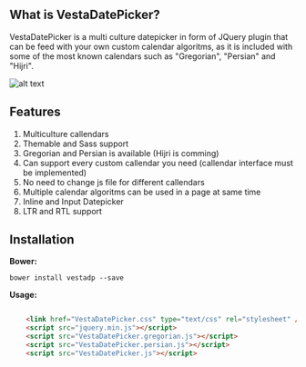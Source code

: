 What is VestaDatePicker?
------------------------

VestaDatePicker is a multi culture datepicker in form of JQuery plugin that can be feed with your own custom calendar algoritms, as it is included
with some of the most known calendars such as "Gregorian", "Persian" and "Hijri".

![alt text](http://uupload.ir/files/o7p3_datepicker.jpg)

Features
--------
1. Multiculture callendars
2. Themable and Sass support
3. Gregorian and Persian is available (Hijri is comming)
4. Can support every custom callendar you need (callendar interface must be implemented)
5. No need to change js file for different callendars
6. Multiple calendar algoritms can be used in a page at same time
7. Inline and Input Datepicker
8. LTR and RTL support

Installation
---------------
**Bower:**

```
bower install vestadp --save
```

**Usage:**

```html

    <link href="VestaDatePicker.css" type="text/css" rel="stylesheet" />
    <script src="jquery.min.js"></script>
    <script src="VestaDatePicker.gregorian.js"></script>
    <script src="VestaDatePicker.persian.js"></script>
    <script src="VestaDatePicker.js"></script>
```